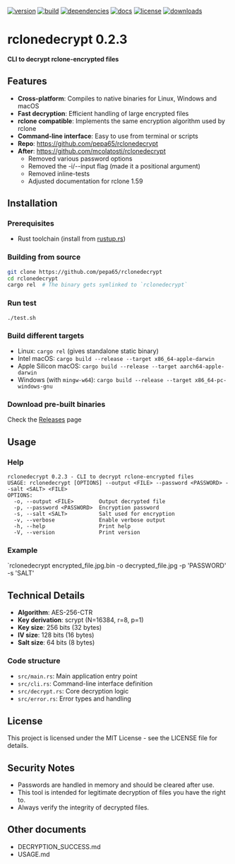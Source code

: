 [![version](https://img.shields.io/crates/v/rclonedecrypt.svg)](https://crates.io/crates/rclonedecrypt)
[![build](https://github.com/pepa65/rclonedecrypt/actions/workflows/ci.yml/badge.svg)](https://github.com/pepa65/rclonedecrypt/actions/workflows/ci.yml)
[![dependencies](https://deps.rs/repo/github/pepa65/rclonedecrypt/status.svg)](https://deps.rs/repo/github/pepa65/rclonedecrypt)
[![docs](https://img.shields.io/badge/docs-rclonedecrypt-blue.svg)](https://docs.rs/crate/rclonedecrypt/latest)
[![license](https://img.shields.io/badge/license-MIT-blue.svg)](https://github.com/pepa65/rclonedecrypt/blob/master/LICENSE)
[![downloads](https://img.shields.io/crates/d/rclonedecrypt.svg)](https://crates.io/crates/rclonedecrypt)

# rclonedecrypt 0.2.3
**CLI to decrypt rclone-encrypted files**

## Features
* **Cross-platform**: Compiles to native binaries for Linux, Windows and macOS
* **Fast decryption**: Efficient handling of large encrypted files
* **rclone compatible**: Implements the same encryption algorithm used by rclone
* **Command-line interface**: Easy to use from terminal or scripts
* **Repo**: https://github.com/pepa65/rclonedecrypt
* **After**: https://github.com/mcolatosti/rclonedecrypt
  - Removed various password options
  - Removed the -i/--input flag (made it a positional argument)
  - Removed inline-tests
  - Adjusted documentation for rclone 1.59

## Installation
### Prerequisites
- Rust toolchain (install from [rustup.rs](https://rustup.rs/))

### Building from source
```bash
git clone https://github.com/pepa65/rclonedecrypt
cd rclonedecrypt
cargo rel  # The binary gets symlinked to `rclonedecrypt`
```

### Run test
`./test.sh`

### Build different targets
* Linux: `cargo rel` (gives standalone static binary)
* Intel macOS: `cargo build --release --target x86_64-apple-darwin`
* Apple Silicon macOS: `cargo build --release --target aarch64-apple-darwin`
* Windows (with `mingw-w64`): `cargo build --release --target x86_64-pc-windows-gnu`

### Download pre-built binaries
Check the [Releases](https://github.com/pepa65/rclonedecrypt/releases) page

## Usage
### Help
```
rclonedecrypt 0.2.3 - CLI to decrypt rclone-encrypted files
USAGE: rclonedecrypt [OPTIONS] --output <FILE> --password <PASSWORD> --salt <SALT> <FILE>
OPTIONS:
  -o, --output <FILE>        Output decrypted file
  -p, --password <PASSWORD>  Encryption password
  -s, --salt <SALT>          Salt used for encryption
  -v, --verbose              Enable verbose output
  -h, --help                 Print help
  -V, --version              Print version
```

### Example
`rclonedecrypt encrypted_file.jpg.bin -o decrypted_file.jpg -p 'PASSWORD' -s 'SALT'

## Technical Details
* **Algorithm**: AES-256-CTR
* **Key derivation**: scrypt (N=16384, r=8, p=1)
* **Key size**: 256 bits (32 bytes)
* **IV size**: 128 bits (16 bytes)
* **Salt size**: 64 bits (8 bytes)

### Code structure
* `src/main.rs`: Main application entry point
* `src/cli.rs`: Command-line interface definition
* `src/decrypt.rs`: Core decryption logic
* `src/error.rs`: Error types and handling

## License
This project is licensed under the MIT License - see the LICENSE file for details.

## Security Notes
- Passwords are handled in memory and should be cleared after use.
- This tool is intended for legitimate decryption of files you have the right to.
- Always verify the integrity of decrypted files.

## Other documents
* DECRYPTION_SUCCESS.md
* USAGE.md
